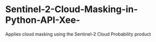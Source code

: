 # Sentinel-2-Cloud-Masking-in-Python-API-Xee-
Applies cloud masking using the Sentinel-2 Cloud Probability product
